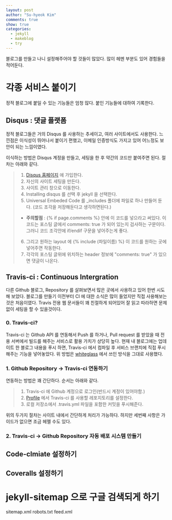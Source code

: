 ```yaml
---
layout: post
author: "Su-hyeok Kim"
comments: true
show: true
categories:
  - jekyll
  - makeblog
  - try
---
```


블로그를 만들고 나니 설정해주어야 할 것들이 많았다. 많이 헤멘 부분도 있어 경험들을 적어둔다.

# 각종 서비스 붙이기

정적 블로그에 붙일 수 있는 기능들은 엄청 많다. 붙인 기능들에 대하여 기록한다.

## Disqus : 댓글 플랫폼

정적 블로그들은 거의 Disqus 를 사용하는 추세이고, 여러 사이트에서도 사용한다. 느낀점은 이식성이 뛰어나서 붙이기 편했고, 이메일 인증방식도 가지고 있어 어느정도 보안이 되는 느낌이였다.

이식하는 방법은 Disqus 계정을 만들고, 세팅을 한 후 약간의 코드만 붙여주면 된다. 절차는 아래와 같다.

> 1. [Disqus 홈페이지][disqus_home] 에 가입한다.
> 2. 자신의 사이트 세팅을 만든다.
> 3. 사이트 관리 창으로 이동한다.
> 4. Installing disqus 를 선택 후 jekyll 을 선택한다.
> 5. Universal Embeded Code 를 \_includes 폴더에 파일로 하나 만들어 둔다. (코드 조각을 저장해둔다고 생각하면된다.)
>   - __주의할점__ : \{% if page.comments %\} 안에 이 코드를 넣으라고 써있다. 이 코드는 포스팅 글에서 comments: true 가 되어 있는지 검사하는 구문이다. 그러니 코드 조각안에 if/endif 구문을 넣어주는게 좋다.
> 6. 그리고 원하는 layout 에 \{% include (파일이름) %\} 이 코드를 원하는 곳에 넣어주면 작동한다.
> 7. 각각의 포스팅 글위에 위치하는 header 정보에 "comments: true" 가 있으면 댓글이 나온다.

## Travis-ci : Continuous Intergration

다른 Github 블로그, Repository 를 살펴보면서 많은 곳에서 사용하고 있어 한번 시도해 보았다. 블로그를 만들기 이전부터 CI 에 대한 소식은 많이 들었지만 직접 사용해보는 것은 처음이였다.
Travis 전용 웹 문서들이 꽤 친절하게 되어있어 잘 읽고 따라하면 문제없이 세팅을 할 수 있을것이다.

### 0. Travis-ci?

Travis-ci 는 Github API 를 연동해서 Push 를 하거나, Pull request 를 받았을 때 전용 서버에서 빌드를 해주는 서비스로 활용 가치가 상당히 높다. 현재 내 블로그에는 업데이트 한 블로그 내용을 푸시 하면, Travis-ci 에서 컴파일 후 서비스 브랜치에 직접 푸시해주는 기능을 넣어놓았다.
위 방법은 [whiteglass][jekyll-whiteglass] 에서 쓰인 방식을 그대로 사용했다.

### 1. Github Repository -> Travis-ci 연동하기

연동하는 방법은 꽤 간단하다. 순서는 아래와 같다.

> 1. Travis-ci 에 Github 계정으로 로그인(반드시 계정이 있어야함.)
> 2. [Profile](https://travis-ci.org/profile) 에서 Travis-ci 를 사용할 레포지토리를 설정한다.
> 3. 로컬 저장소에서 .travis.yml 파일을 포함한 커밋을 푸시해준다.

위의 두가지 절차는 사이트 내에서 간단하게 처리가 가능하다. 하지만 세번째 사항은 가이드가 없으면 조금 헤멜 수도 있다.

### 2. Travis-ci -> Github Repository 자동 배포 시스템 만들기


## Code-clmiate 설정하기

## Coveralls 설정하기

# jekyll-sitemap 으로 구글 검색되게 하기

sitemap.xml
robots.txt
feed.xml

[github_com]: https://github.com/
[jekyll-home]: https://jekyllrb.com/
[jekyll-kr]: https://jekyllrb-ko.github.io/
[jekyll-theme]: htpps://jekyllthemes.org/
[jekyll-whiteglass]: https://github.com/yous/whiteglass
[disqus_home]: https://disqus.com/
